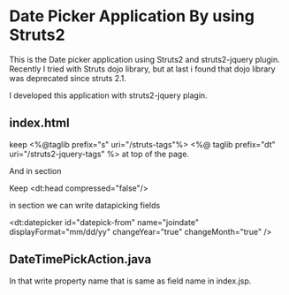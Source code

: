 Date Picker Application By using Struts2
========================================

This is the Date picker application using Struts2 and struts2-jquery plugin.
Recently I tried with Struts dojo library, but at last i found that dojo library 
was deprecated since struts 2.1.

I developed this application with struts2-jquery plagin.

<b>index.html</b>
-----------------
keep 
<%@taglib prefix="s" uri="/struts-tags"%>
<%@ taglib prefix="dt" uri="/struts2-jquery-tags" %> at top of the page.

And in <head> section

Keep <dt:head compressed="false"/>

in <body> section we can write datapicking fields

<dt:datepicker id="datepick-from" name="joindate" displayFormat="mm/dd/yy" changeYear="true" changeMonth="true" />

DateTimePickAction.java
-----------------------

In that write property name that is same as field name in index.jsp.

